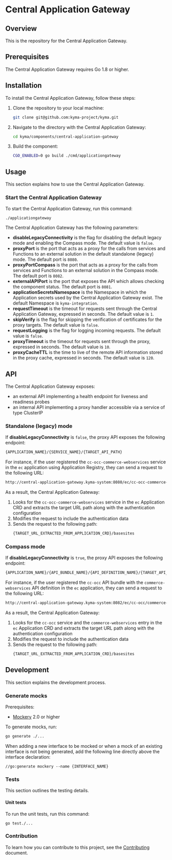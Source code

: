 # Central Application Gateway

## Overview

This is the repository for the Central Application Gateway.

## Prerequisites

The Central Application Gateway requires Go 1.8 or higher.

## Installation

To install the Central Application Gateway, follow these steps:

1. Clone the repository to your local machine:
   ```bash
   git clone git@github.com:kyma-project/kyma.git
   ```
2. Navigate to the directory with the Central Application Gateway:
   ```bash
   cd kyma/components/central-application-gateway
   ```
3. Build the component:
   ```bash
   CGO_ENABLED=0 go build ./cmd/applicationgateway
   ```

## Usage

This section explains how to use the Central Application Gateway.

### Start the Central Application Gateway

To start the Central Application Gateway, run this command:

```
./applicationgateway
```

The Central Application Gateway has the following parameters:
- **disableLegacyConnectivity** is the flag for disabling the default legacy mode and enabling the Compass mode. The default value is `false`.
- **proxyPort** is the port that acts as a proxy for the calls from services and Functions to an external solution in the default standalone (legacy) mode. The default port is `8080`.
- **proxyPortCompass** is the port that acts as a proxy for the calls from services and Functions to an external solution in the Compass mode. The default port is `8082`.
- **externalAPIPort** is the port that exposes the API which allows checking the component status. The default port is `8081`.
- **applicationSecretsNamespace** is the Namespace in which the Application secrets used by the Central Application Gateway exist. The default Namespace is `kyma-integration`.
- **requestTimeout** is the timeout for requests sent through the Central Application Gateway, expressed in seconds. The default value is `1`.
- **skipVerify** is the flag for skipping the verification of certificates for the proxy targets. The default value is `false`.
- **requestLogging** is the flag for logging incoming requests. The default value is `false`.
- **proxyTimeout** is the timeout for requests sent through the proxy, expressed in seconds. The default value is `10`.
- **proxyCacheTTL** is the time to live of the remote API information stored in the proxy cache, expressed in seconds. The default value is `120`.


## API
The Central Application Gateway exposes:
- an external API implementing a health endpoint for liveness and readiness probes
- an internal API implementing a proxy handler accessible via a service of type ClusterIP

### Standalone (legacy) mode
If  **disableLegacyConnectivity** is `false`, the proxy API exposes the following endpoint:
```bash
{APPLICATION_NAME}/{SERVICE_NAME}/{TARGET_API_PATH}
``` 

For instance, if the user registered the `cc-occ-commerce-webservices` service in the `ec` application using Application Registry, they can send a request to the following URL: 
```bash
http://central-application-gateway.kyma-system:8080/ec/cc-occ-commerce-webservices/basesites
```

As a result, the Central Application Gateway:
1. Looks for the `cc-occ-commerce-webservices` service in the `ec` Application CRD and extracts the target URL path along with the authentication configuration
2. Modifies the request to include the authentication data
3. Sends the request to the following path:
   ```bash
   {TARGET_URL_EXTRACTED_FROM_APPLICATION_CRD}/basesites

### Compass mode
If **disableLegacyConnectivity** is `true`, the proxy API exposes the following endpoint:
```bash
{APPLICATION_NAME}/{API_BUNDLE_NAME}/{API_DEFINITION_NAME}/{TARGET_API_PATH}
``` 

For instance, if the user registered the `cc-occ` API bundle with the `commerce-webservices` API definition in the `ec` application, they can send a request to the following URL:
```bash
http://central-application-gateway.kyma-system:8082/ec/cc-occ/commerce-webservices/basesites
``` 

As a result, the Central Application Gateway:
1. Looks for the `cc-occ` service and the `commerce-webservices` entry in the `ec` Application CRD and extracts the target URL path along with the authentication configuration
2. Modifies the request to include the authentication data
3. Sends the request to the following path: 
   ```bash
   {TARGET_URL_EXTRACTED_FROM_APPLICATION_CRD}/basesites

## Development

This section explains the development process.

### Generate mocks

Prerequisites:

 - [Mockery](https://github.com/vektra/mockery) 2.0 or higher

To generate mocks, run:

```sh
go generate ./...
```

When adding a new interface to be mocked or when a mock of an existing interface is not being generated, add the following line directly above the interface declaration:

```
//go:generate mockery --name {INTERFACE_NAME}
```

### Tests

This section outlines the testing details.

#### Unit tests

To run the unit tests, run this command:

```
go test./...
```

### Contribution

To learn how you can contribute to this project, see the [Contributing](/CONTRIBUTING.md) document.
